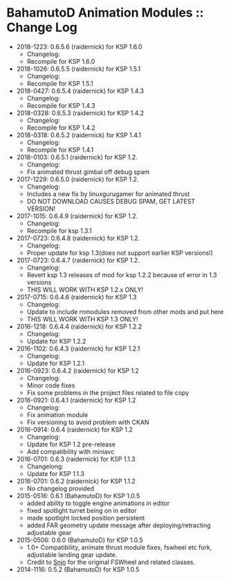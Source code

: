 # BahamutoD Animation Modules :: Change Log

* 2018-1223: 0.6.5.6 (raidernick) for KSP 1.6.0
	+ Changelog:
	+ Recompile for KSP 1.6.0
* 2018-1026: 0.6.5.5 (raidernick) for KSP 1.5.1
	+ Changelog:
	+ Recompile for KSP 1.5.1
* 2018-0427: 0.6.5.4 (raidernick) for KSP 1.4.3
	+ Changelog:
	+ Recompile for KSP 1.4.3
* 2018-0328: 0.6.5.3 (raidernick) for KSP 1.4.2
	+ Changelog:
	+ Recompile for KSP 1.4.2
* 2018-0318: 0.6.5.2 (raidernick) for KSP 1.4.1
	+ Changelog:
	+ Recompile for KSP 1.4.1
* 2018-0103: 0.6.5.1 (raidernick) for KSP 1.2.
	+ Changelog:
	+ Fix animated thrust gimbal off debug spam
* 2017-1229: 0.6.5.0 (raidernick) for KSP 1.2.
	+ Changelog:
	+ Includes a new fix by linuxgurugamer for animated thrust
	+ DO NOT DOWNLOAD CAUSES DEBUG SPAM, GET LATEST VERSION!
* 2017-1015: 0.6.4.9 (raidernick) for KSP 1.2.
	+ Changelog:
	+ Recompile for ksp 1.3.1
* 2017-0723: 0.6.4.8 (raidernick) for KSP 1.2.
	+ Changelog:
	+ Proper update for ksp 1.3(does not support earlier KSP versions!)
* 2017-0723: 0.6.4.7 (raidernick) for KSP 1.2.
	+ Changelog:
	+ Revert ksp 1.3 releases of mod for ksp 1.2.2 because of error in 1.3 versions
	+ THIS WILL WORK WITH KSP 1.2.x ONLY!
* 2017-0715: 0.6.4.6 (raidernick) for KSP 1.3
	+ Changelog:
	+ Update to include rnmodules removed from other mods and put here
	+ THIS WILL WORK WITH KSP 1.3 ONLY!
* 2016-1218: 0.6.4.4 (raidernick) for KSP 1.2.2
	+ Changelog:
	+ Update for KSP 1.2.2
* 2016-1102: 0.6.4.3 (raidernick) for KSP 1.2.1
	+ Changelog:
	+ Update for KSP 1.2.1
* 2016-0923: 0.6.4.2 (raidernick) for KSP 1.2
	+ Changelog:
	+ Minor code fixes
	+ Fix some problems in the project files related to file copy
* 2016-0921: 0.6.4.1 (raidernick) for KSP 1.2
	+ Changelog:
	+ Fix animation module
	+ Fix versioning to avoid problem with CKAN
* 2016-0914: 0.6.4 (raidernick) for KSP 1.2
	+ Changelog:
	+ Update for KSP 1.2 pre-release
	+ Add compatibility with miniavc
* 2016-0701: 0.6.3 (raidernick) for KSP 1.1.3
	+ Changelong:
	+ Update for KSP 1.1.3
* 2016-0701: 0.6.2 (raidernick) for KSP 1.1.2
	+ No changelog provided
* 2015-0516: 0.6.1 (BahamutoD) for KSP 1.0.5
	+ added ability to toggle engine animations in editor
	+ fixed spotlight turret being on in editor
	+ made spotlight locked position persistent
	+ added FAR geometry update message after deploying/retracting adjustable gear
* 2015-0506: 0.6.0 (BahamutoD) for KSP 1.0.5
	+ 1.0+ Compatibility, animate thrust module fixes, fswheel etc fork, adjustable landing gear update.
	+ Credit to [Snjo](https://github.com/snjo/Firespitter) for the original FSWheel and related classes.
* 2014-1116: 0.5.2 (BahamutoD) for KSP 1.0.5
